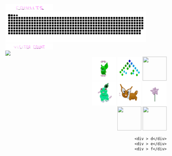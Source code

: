 

<div align="left">
  <div> <img src="./assets/commits.svg" width="150" height="20"/> </div>
  <div> <a href=#><img src="contributions.svg" width="440" height="96"></a>  </div>
   <img src="./assets/visitorCount.svg" width="150" height="20"/></div>
  <img src="https://profile-counter.glitch.me/mollybeach/count.svg" />
  </div>
<div align="right">
  <div > 
    <img src="./assets/grimLeaper.gif" width="75" height="75"/> 
    <img src="./assets/binaryTree.gif" width="75" height="75"/>
    <img src="./assets/butterfree.gif" width="75" height="75"/>
  </div>
    <div >  
      <img src="./assets/chikorita.gif" width="75" height="75"/>
      <img src="./assets/eevee.gif" width="75" height="75"/>
      <img src="./assets/flower.gif" width="75" height="75"/>
    </div>
    <div >  
      <img src="./assets/fidgetToy.gif" width="75" height="75"/>
      <img src="./assets/rgbToVec3Colors.gif" width="75" height="75"/>
     
    <div > d</div>
    <div > e</div>
    <div > f</div>
   </div>
  </div>




